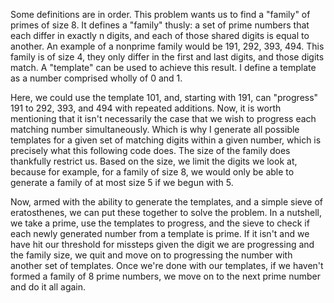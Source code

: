 Some definitions are in order. This problem wants us to find a "family" of primes of
size 8. It defines a "family" thusly: a set of prime numbers that each differ in exactly n
digits, and each of those shared digits is equal to another. An example of a nonprime
family would be 191, 292, 393, 494. This family is of size 4, they only differ 
in the first and last digits, and those digits match. A "template" can be used to 
achieve this result. I define a template as a number comprised wholly of 0 and 1. 

Here, we could use the template 101, and, starting with 191, can "progress" 191
to 292, 393, and 494 with repeated additions. Now, it is worth mentioning
that it isn't necessarily the case that we wish to progress each matching number
simultaneously. Which is why I generate all possible templates for a given set
of matching digits within a given number, which is precisely what this following
code does. The size of the family does thankfully restrict us. Based on the size,
we limit the digits we look at, because for example, for a family of size 8, 
we would only be able to generate a family of at most size 5 if we begun with 5.

Now, armed with the ability to generate the templates, and a simple sieve of 
eratosthenes, we can put these together to solve the problem. In a nutshell,
we take a prime, use the templates to progress, and the sieve to check if
each newly generated number from a template is prime. If it isn't and we
have hit our threshold for missteps given the digit we are progressing 
and the family size, we quit and move on to progressing the number with
another set of templates. Once we're done with our templates, if we haven't
formed a family of 8 prime numbers, we move on to the next prime number and
do it all again.
